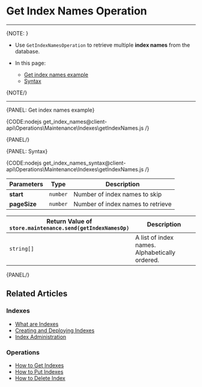 # Get Index Names Operation

---

{NOTE: }

* Use `GetIndexNamesOperation` to retrieve multiple **index names** from the database.

* In this page:
    * [Get index names example](../../../../client-api/operations/maintenance/indexes/get-index-names#get-index-names-example)
    * [Syntax](../../../../client-api/operations/maintenance/indexes/get-index-names#syntax)

{NOTE/}

---

{PANEL: Get index names example}

{CODE:nodejs get_index_names@client-api\Operations\Maintenance\Indexes\getIndexNames.js /}

{PANEL/}

{PANEL: Syntax}

{CODE:nodejs get_index_names_syntax@client-api\Operations\Maintenance\Indexes\getIndexNames.js /}

| Parameters | Type | Description |
| - |- | - |
| **start** | `number` | Number of index names to skip |
| **pageSize** | `number` | Number of index names to retrieve |

| Return Value of<br>`store.maintenance.send(getIndexNamesOp)` | Description |
| - | - |
| `string[]` | A list of index names.<br>Alphabetically ordered. |

{PANEL/}

## Related Articles

### Indexes

- [What are Indexes](../../../../indexes/what-are-indexes)
- [Creating and Deploying Indexes](../../../../indexes/creating-and-deploying)
- [Index Administration](../../../../indexes/index-administration)

### Operations

- [How to Get Indexes](../../../../client-api/operations/maintenance/indexes/get-indexes)
- [How to Put Indexes](../../../../client-api/operations/maintenance/indexes/put-indexes)
- [How to Delete Index](../../../../client-api/operations/maintenance/indexes/delete-index)
